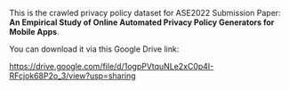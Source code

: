 This is the crawled privacy policy dataset for ASE2022 Submission Paper: **An Empirical Study of Online Automated Privacy Policy Generators for Mobile Apps**.

You can download it via this Google Drive link:

https://drive.google.com/file/d/1ogpPVtquNLe2xC0p4I-RFcjok68P2o_3/view?usp=sharing
